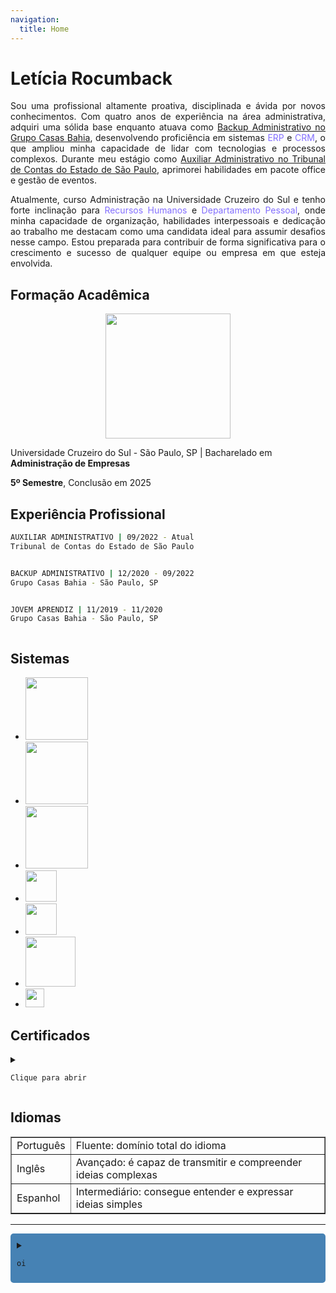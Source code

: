 ```yaml
---
navigation:
  title: Home
---
```


# Letícia Rocumback

<p style="text-align: justify;">Sou uma profissional altamente proativa, disciplinada e ávida por novos conhecimentos. Com quatro anos de experiência na área administrativa, adquiri uma sólida base enquanto atuava como <u>Backup Administrativo no Grupo Casas Bahia</u>, desenvolvendo proficiência em sistemas <span style="color: #836FFF;">ERP</span> e <span style="color: #836FFF;">CRM</span>, o que ampliou minha capacidade de lidar com tecnologias e processos complexos. Durante meu estágio como <u>Auxiliar Administrativo no Tribunal de Contas do Estado de São Paulo</u>, aprimorei habilidades em pacote office e gestão de eventos.</p> 

<p style="text-align: justify;">Atualmente, curso Administração na Universidade Cruzeiro do Sul e tenho forte inclinação para <span style="color: #836FFF;">Recursos Humanos</span> e <span style="color: #836FFF;">Departamento Pessoal</span>, onde minha capacidade de organização, habilidades interpessoais e dedicação ao trabalho me destacam como uma candidata ideal para assumir desafios nesse campo. Estou preparada para contribuir de forma significativa para o crescimento e sucesso de qualquer equipe ou empresa em que esteja envolvida.</p>


## Formação Acadêmica

<center>
	<img src="https://www.educabras.com/media/faculdades/image/UNICSUL.png" width="200">
</center>

Universidade Cruzeiro do Sul - São Paulo, SP | Bacharelado em <strong>Administração de Empresas</strong>

<strong>5º Semestre</strong>, Conclusão em 2025


## Experiência Profissional

<details style="display:block; cursor: pointer;">
  <summary style="list-style-type: none;">
	  
```bash
AUXILIAR ADMINISTRATIVO | 09/2022 - Atual
Tribunal de Contas do Estado de São Paulo 
```
  </summary>

  <center>
    <img src="https://www.tce.sp.gov.br/sites/default/files/inline-images/Logotipo-TCESP-Oficial.png" width="100">
  </center>

  <p>Contribuir ativamente nas diversas atividades relacionadas à organização dos eventos e cursos promovidos pela Escola Paulista de Contas Públicas. Isso engloba a ampla participação na:</p>

  <ul>
    <li>Confecção de certificados</li>
    <li>Memorandos via <em>SEI</em></li>
    <li>Elaboração de programações de cursos e eventos</li>
    <li>Suporte aos palestrantes</li>
    <li>Formulação e envio de solicitações por e-mail</li>
    <li>Criação de planilhas para controle de fluxo de trabalho</li>
  </ul>
</details>

<details style="display:block; cursor: pointer;">
  <summary style="list-style-type: none;">
	  
```bash
BACKUP ADMINISTRATIVO | 12/2020 - 09/2022
Grupo Casas Bahia - São Paulo, SP
``` 
  </summary>

  <center>
    <img src="https://logodownload.org/wp-content/uploads/2014/05/casas-bahia-logo-5-1.png" width="100">
  </center>

  <p>Assistência nas atividades administrativas diárias, abrangendo tanto questões relacionadas aos clientes quanto aos colaboradores. Isso inclui:</p>

  <ul>
    <li>Lançamento de dados em sistemas cadastrais</li>
    <li>Abertura de chamados via <em>ServiceNow</em></li>
    <li>Registro de atestados via <em>SOC</em></li>
    <li>Condução dos processos de admissão e homologação, garantindo que a documentação do <em>check-list</em> esteja em ordem</li>
    <li>Verificação da folha de ponto via <em>ADP Expert</em> e <em>AHGORA</em></li>
    <li>Manutenção da gestão de escala</em></li>	  
  </ul>
</details>


<details style="display:block; cursor: pointer;">
  <summary style="list-style-type: none;">
	  
```bash
JOVEM APRENDIZ | 11/2019 - 11/2020
Grupo Casas Bahia - São Paulo, SP
``` 
  </summary>

  <center>
    <img src="https://logodownload.org/wp-content/uploads/2014/05/casas-bahia-logo-5-1.png" width="100">
  </center>

  <p>Atuando como jovem aprendiz adquiri habilidades, como:</p>

  <ul>
    <li>Atendimento ao cliente</li>
    <li>Verificação de cadastros</li>
    <li>Emissão de faturas</li>
    <li>Organização de documentos</li>
  </ul>
</details>


## Sistemas

- <img src="https://www.kreitiv.de/wp-content/uploads/2016/11/Microsoft-Office-365.png" width="100">

- <img src="https://logos-download.com/wp-content/uploads/2020/07/ServiceNow_Logo.png" width="100">
  
- <img src="https://contents.ahgora.com/hs-fs/hubfs/Logo_Ahgora-02.png?width=300&height=78&name=Logo_Ahgora-02.png" width="100">
  
- <img src="https://wowjohn.com/wp-content/uploads/2022/05/adp-logo-png-6-Transparent-Images-1024x467.png" width="50">
  
- <img src="https://labormed-sso.com.br/wp-content/uploads/2022/02/3.png" width="50">

- <img src="https://www.lucushost.com/blog/wp-content/uploads/2020/06/Moodle-Logo.png" width="80">
  
- <img src="https://www.tce.pe.gov.br/sei/img/layout/logo-sei-m.png" width="30">


## Certificados

<details style="cursor: pointer">
  <summary>
	  
```bash
Clique para abrir
```
  </summary>
  
CIEE:
  <center>
    <img src="https://www.tce.sp.gov.br/sites/default/files/inline-images/Logotipo-TCESP-Oficial.png" width="100">
  </center>

</details>

## Idiomas

<table border="1">
	<tr>
		<td>Português</td>
		<td>Fluente: domínio total do idioma</td>
	</tr>
	<tr>
		<td>Inglês</td>
		<td>Avançado: é capaz de transmitir e compreender ideias complexas</td>
	</tr>
  <tr>
		<td>Espanhol</td>
		<td>Intermediário: consegue entender e expressar ideias simples</td>
	</tr>
</table>

---

<details style="cursor: pointer">
<summary style="background-color: #4682B4;
    padding: 10px;
    border-radius: 5px;" >
   
	oi
</summary>

ok
</details>
